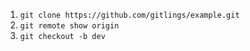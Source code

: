 1. `git clone https://github.com/gitlings/example.git`
2. `git remote show origin`
3. `git checkout -b dev`
